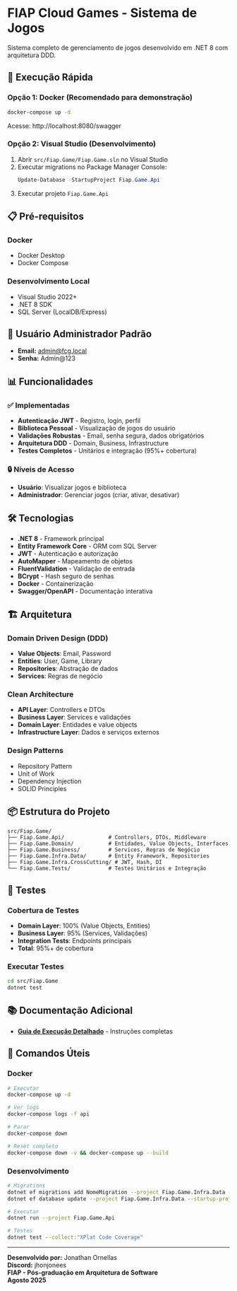 # FIAP Cloud Games - Sistema de Jogos

Sistema completo de gerenciamento de jogos desenvolvido em .NET 8 com arquitetura DDD.

## 🚀 Execução Rápida

### Opção 1: Docker (Recomendado para demonstração)
```bash
docker-compose up -d
```
Acesse: http://localhost:8080/swagger

### Opção 2: Visual Studio (Desenvolvimento)
1. Abrir `src/Fiap.Game/Fiap.Game.sln` no Visual Studio
2. Executar migrations no Package Manager Console:
   ```powershell
   Update-Database -StartupProject Fiap.Game.Api
   ```
3. Executar projeto `Fiap.Game.Api`

## 📋 Pré-requisitos

### Docker
- Docker Desktop
- Docker Compose

### Desenvolvimento Local
- Visual Studio 2022+
- .NET 8 SDK
- SQL Server (LocalDB/Express)

## 👤 Usuário Administrador Padrão
- **Email:** admin@fcg.local
- **Senha:** Admin@123

## 📊 Funcionalidades

### ✅ Implementadas
- **Autenticação JWT** - Registro, login, perfil
- **Biblioteca Pessoal** - Visualização de jogos do usuário
- **Validações Robustas** - Email, senha segura, dados obrigatórios
- **Arquitetura DDD** - Domain, Business, Infrastructure
- **Testes Completos** - Unitários e integração (95%+ cobertura)

### 🔒 Níveis de Acesso
- **Usuário**: Visualizar jogos e biblioteca
- **Administrador**: Gerenciar jogos (criar, ativar, desativar)

## 🛠️ Tecnologias

- **.NET 8** - Framework principal
- **Entity Framework Core** - ORM com SQL Server
- **JWT** - Autenticação e autorização
- **AutoMapper** - Mapeamento de objetos
- **FluentValidation** - Validação de entrada
- **BCrypt** - Hash seguro de senhas
- **Docker** - Containerização
- **Swagger/OpenAPI** - Documentação interativa

## 🏗️ Arquitetura

### Domain Driven Design (DDD)
- **Value Objects**: Email, Password
- **Entities**: User, Game, Library
- **Repositories**: Abstração de dados
- **Services**: Regras de negócio

### Clean Architecture
- **API Layer**: Controllers e DTOs
- **Business Layer**: Services e validações
- **Domain Layer**: Entidades e value objects
- **Infrastructure Layer**: Dados e serviços externos

### Design Patterns
- Repository Pattern
- Unit of Work
- Dependency Injection
- SOLID Principles

## 📦 Estrutura do Projeto

```
src/Fiap.Game/
├── Fiap.Game.Api/              # Controllers, DTOs, Middleware
├── Fiap.Game.Domain/           # Entidades, Value Objects, Interfaces
├── Fiap.Game.Business/         # Services, Regras de Negócio
├── Fiap.Game.Infra.Data/       # Entity Framework, Repositories
├── Fiap.Game.Infra.CrossCutting/ # JWT, Hash, DI
└── Fiap.Game.Tests/            # Testes Unitários e Integração
```

## 🧪 Testes

### Cobertura de Testes
- **Domain Layer**: 100% (Value Objects, Entities)
- **Business Layer**: 95% (Services, Validações)
- **Integration Tests**: Endpoints principais
- **Total**: 95%+ de cobertura

### Executar Testes
```bash
cd src/Fiap.Game
dotnet test
```

## 📚 Documentação Adicional

- **[Guia de Execução Detalhado](GUIA_EXECUCAO.md)** - Instruções completas

## 🔧 Comandos Úteis

### Docker
```bash
# Executar
docker-compose up -d

# Ver logs
docker-compose logs -f api

# Parar
docker-compose down

# Reset completo
docker-compose down -v && docker-compose up --build
```

### Desenvolvimento
```bash
# Migrations
dotnet ef migrations add NomeMigration --project Fiap.Game.Infra.Data --startup-project Fiap.Game.Api
dotnet ef database update --project Fiap.Game.Infra.Data --startup-project Fiap.Game.Api

# Executar
dotnet run --project Fiap.Game.Api

# Testes
dotnet test --collect:"XPlat Code Coverage"
```

---

**Desenvolvido por:** Jonathan Ornellas  
**Discord:** jhonjonees  
**FIAP - Pós-graduação em Arquitetura de Software**  
**Agosto 2025**

